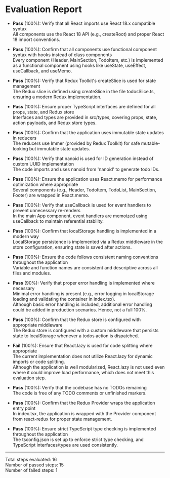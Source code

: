 # Evaluation Report

- **Pass** (100%): Verify that all React imports use React 18.x compatible syntax  
  All components use the React 18 API (e.g., createRoot) and proper React 18 import conventions.

- **Pass** (100%): Confirm that all components use functional component syntax with hooks instead of class components  
  Every component (Header, MainSection, TodoItem, etc.) is implemented as a functional component using hooks like useState, useEffect, useCallback, and useMemo.

- **Pass** (100%): Verify that Redux Toolkit's createSlice is used for state management  
  The Redux slice is defined using createSlice in the file todosSlice.ts, ensuring a modern Redux implementation.

- **Pass** (100%): Ensure proper TypeScript interfaces are defined for all props, state, and Redux store  
  Interfaces and types are provided in src/types, covering props, state, action payloads, and Redux store types.

- **Pass** (100%): Confirm that the application uses immutable state updates in reducers  
  The reducers use Immer (provided by Redux Toolkit) for safe mutable-looking but immutable state updates.

- **Pass** (100%): Verify that nanoid is used for ID generation instead of custom UUID implementation  
  The code imports and uses nanoid from 'nanoid' to generate todo IDs.

- **Pass** (100%): Ensure the application uses React.memo for performance optimization where appropriate  
  Several components (e.g., Header, TodoItem, TodoList, MainSection, Footer) are wrapped in React.memo.

- **Pass** (100%): Verify that useCallback is used for event handlers to prevent unnecessary re-renders  
  In the main App component, event handlers are memoized using useCallback to maintain referential stability.

- **Pass** (100%): Confirm that localStorage handling is implemented in a modern way  
  LocalStorage persistence is implemented via a Redux middleware in the store configuration, ensuring state is saved after actions.

- **Pass** (100%): Ensure the code follows consistent naming conventions throughout the application  
  Variable and function names are consistent and descriptive across all files and modules.

- **Pass** (90%): Verify that proper error handling is implemented where necessary  
  Minimal error handling is present (e.g., error logging in localStorage loading and validating the container in index.tsx).  
  Although basic error handling is included, additional error handling could be added in production scenarios. Hence, not a full 100%.

- **Pass** (100%): Confirm that the Redux store is configured with appropriate middleware  
  The Redux store is configured with a custom middleware that persists state to localStorage whenever a todos action is dispatched.

- **Fail** (100%): Ensure that React.lazy is used for code splitting where appropriate  
  The current implementation does not utilize React.lazy for dynamic imports or code splitting.  
  Although the application is well modularized, React.lazy is not used even where it could improve load performance, which does not meet this evaluation step.

- **Pass** (100%): Verify that the codebase has no TODOs remaining  
  The code is free of any TODO comments or unfinished markers.

- **Pass** (100%): Confirm that the Redux Provider wraps the application entry point  
  In index.tsx, the application is wrapped with the Provider component from react-redux for proper state management.

- **Pass** (100%): Ensure strict TypeScript type checking is implemented throughout the application  
  The tsconfig.json is set up to enforce strict type checking, and TypeScript interfaces/types are used consistently.

---

Total steps evaluated: 16  
Number of passed steps: 15  
Number of failed steps: 1